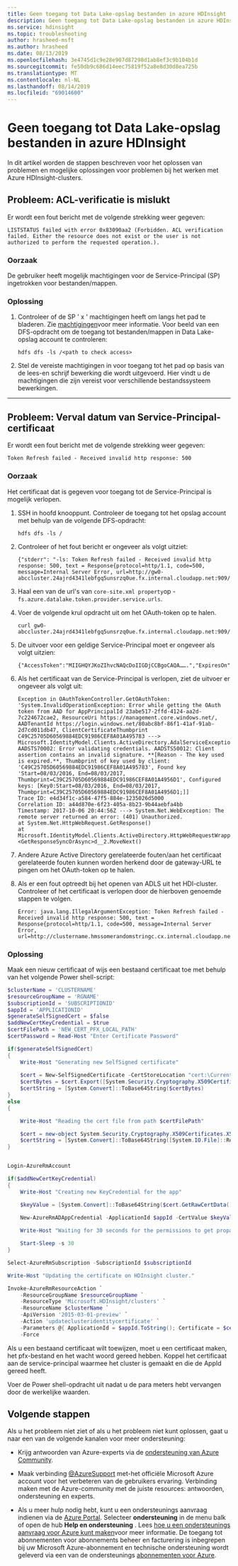 ```yaml
---
title: Geen toegang tot Data Lake-opslag bestanden in azure HDInsight
description: Geen toegang tot Data Lake-opslag bestanden in azure HDInsight
ms.service: hdinsight
ms.topic: troubleshooting
author: hrasheed-msft
ms.author: hrasheed
ms.date: 08/13/2019
ms.openlocfilehash: 3e4745d1c9e28e907d87298d1ab8ef3c9b104b1d
ms.sourcegitcommit: fe50db9c686d14eec75819f52a8e8d30d8ea725b
ms.translationtype: MT
ms.contentlocale: nl-NL
ms.lasthandoff: 08/14/2019
ms.locfileid: "69014600"
---
```

# <a name="unable-to-access-data-lake-storage-files-in-azure-hdinsight"></a>Geen toegang tot Data Lake-opslag bestanden in azure HDInsight

In dit artikel worden de stappen beschreven voor het oplossen van problemen en mogelijke oplossingen voor problemen bij het werken met Azure HDInsight-clusters.

## <a name="issue-acl-verification-failed"></a>Probleem: ACL-verificatie is mislukt

Er wordt een fout bericht met de volgende strekking weer gegeven:

```
LISTSTATUS failed with error 0x83090aa2 (Forbidden. ACL verification failed. Either the resource does not exist or the user is not authorized to perform the requested operation.).
```

### <a name="cause"></a>Oorzaak

De gebruiker heeft mogelijk machtigingen voor de Service-Principal (SP) ingetrokken voor bestanden/mappen.

### <a name="resolution"></a>Oplossing

1. Controleer of de SP ' x ' machtigingen heeft om langs het pad te bladeren. Zie [machtigingen](https://hdinsight.github.io/ClusterCRUD/ADLS/adls-create-permission-setup.html)voor meer informatie. Voor beeld van een DFS-opdracht om de toegang tot bestanden/mappen in Data Lake-opslag account te controleren:

    ```
    hdfs dfs -ls /<path to check access>
    ```

1. Stel de vereiste machtigingen in voor toegang tot het pad op basis van de lees-en schrijf bewerking die wordt uitgevoerd. Hier vindt u de machtigingen die zijn vereist voor verschillende bestandssysteem bewerkingen.

---

## <a name="issue-service-principal-certificate-expiry"></a>Probleem: Verval datum van Service-Principal-certificaat

Er wordt een fout bericht met de volgende strekking weer gegeven:

```
Token Refresh failed - Received invalid http response: 500
```

### <a name="cause"></a>Oorzaak

Het certificaat dat is gegeven voor toegang tot de Service-Principal is mogelijk verlopen.

1. SSH in hoofd knooppunt. Controleer de toegang tot het opslag account met behulp van de volgende DFS-opdracht:

    ```
    hdfs dfs -ls /
    ```

1. Controleer of het fout bericht er ongeveer als volgt uitziet:

    ```
    {"stderr": "-ls: Token Refresh failed - Received invalid http response: 500, text = Response{protocol=http/1.1, code=500, message=Internal Server Error, url=http://gw0-abccluster.24ajrd4341lebfgq5unsrzq0ue.fx.internal.cloudapp.net:909/api/oauthtoken}}...
    ```

1. Haal een van de url's van `core-site.xml property`op  -  `fs.azure.datalake.token.provider.service.urls`.

1. Voer de volgende krul opdracht uit om het OAuth-token op te halen.

    ```
    curl gw0-abccluster.24ajrd4341lebfgq5unsrzq0ue.fx.internal.cloudapp.net:909/api/oauthtoken
    ```

1. De uitvoer voor een geldige Service-Principal moet er ongeveer als volgt uitzien:

    ```
    {"AccessToken":"MIIGHQYJKoZIhvcNAQcDoIIGDjCCBgoCAQA…….","ExpiresOn":1500447750098}
    ```

1. Als het certificaat van de Service-Principal is verlopen, ziet de uitvoer er ongeveer als volgt uit:

    ```
    Exception in OAuthTokenController.GetOAuthToken: 'System.InvalidOperationException: Error while getting the OAuth token from AAD for AppPrincipalId 23abe517-2ffd-4124-aa2d-7c224672cae2, ResourceUri https://management.core.windows.net/, AADTenantId https://login.windows.net/80abc8bf-86f1-41af-91ab-2d7cd011db47, ClientCertificateThumbprint C49C25705D60569884EDC91986CEF8A01A495783 ---> Microsoft.IdentityModel.Clients.ActiveDirectory.AdalServiceException: AADSTS70002: Error validating credentials. AADSTS50012: Client assertion contains an invalid signature. **[Reason - The key used is expired.**, Thumbprint of key used by client: 'C49C25705D60569884EDC91986CEF8A01A495783', Found key 'Start=08/03/2016, End=08/03/2017, Thumbprint=C39C25705D60569884EDC91986CEF8A01A4956D1', Configured keys: [Key0:Start=08/03/2016, End=08/03/2017, Thumbprint=C39C25705D60569884EDC91986CEF8A01A4956D1;]]
    Trace ID: e4d34f1c-a584-47f5-884e-1235026d5000
    Correlation ID: a44d870e-6f23-405a-8b23-9b44aebfa4bb
    Timestamp: 2017-10-06 20:44:56Z ---> System.Net.WebException: The remote server returned an error: (401) Unauthorized.
    at System.Net.HttpWebRequest.GetResponse()
    at Microsoft.IdentityModel.Clients.ActiveDirectory.HttpWebRequestWrapper.<GetResponseSyncOrAsync>d__2.MoveNext()
    ```

1. Andere Azure Active Directory gerelateerde fouten/aan het certificaat gerelateerde fouten kunnen worden herkend door de gateway-URL te pingen om het OAuth-token op te halen.

1. Als er een fout optreedt bij het openen van ADLS uit het HDI-cluster. Controleer of het certificaat is verlopen door de hierboven genoemde stappen te volgen.

    ```
    Error: java.lang.IllegalArgumentException: Token Refresh failed - Received invalid http response: 500, text = Response{protocol=http/1.1, code=500, message=Internal Server Error, url=http://clustername.hmssomerandomstringc.cx.internal.cloudapp.net:909/api/oauthtoken}
    ```

### <a name="resolution"></a>Oplossing

Maak een nieuw certificaat of wijs een bestaand certificaat toe met behulp van het volgende Power shell-script:

```powershell
$clusterName = 'CLUSTERNAME'
$resourceGroupName = 'RGNAME'
$subscriptionId = 'SUBSCRIPTIONID'
$appId = 'APPLICATIONID'
$generateSelfSignedCert = $false
$addNewCertKeyCredential = $true
$certFilePath = 'NEW_CERT_PFX_LOCAL_PATH'
$certPassword = Read-Host "Enter Certificate Password"

if($generateSelfSignedCert)
{
    Write-Host "Generating new SelfSigned certificate"
    
    $cert = New-SelfSignedCertificate -CertStoreLocation "cert:\CurrentUser\My" -Subject "CN=hdinsightAdlsCert" -KeySpec KeyExchange
    $certBytes = $cert.Export([System.Security.Cryptography.X509Certificates.X509ContentType]::Pkcs12, $certPassword);
    $certString = [System.Convert]::ToBase64String($certBytes)
}
else
{

    Write-Host "Reading the cert file from path $certFilePath"

    $cert = new-object System.Security.Cryptography.X509Certificates.X509Certificate2($certFilePath, $certPassword)
    $certString = [System.Convert]::ToBase64String([System.IO.File]::ReadAllBytes($certFilePath))
}


Login-AzureRmAccount

if($addNewCertKeyCredential)
{
    Write-Host "Creating new KeyCredential for the app"

    $keyValue = [System.Convert]::ToBase64String($cert.GetRawCertData())
    
    New-AzureRmADAppCredential -ApplicationId $appId -CertValue $keyValue -EndDate $cert.NotAfter -StartDate $cert.NotBefore

    Write-Host "Waiting for 30 seconds for the permissions to get propagated"

    Start-Sleep -s 30
}

Select-AzureRmSubscription -SubscriptionId $subscriptionId

Write-Host "Updating the certificate on HDInsight cluster."

Invoke-AzureRmResourceAction `
    -ResourceGroupName $resourceGroupName `
    -ResourceType 'Microsoft.HDInsight/clusters' `
    -ResourceName $clusterName `
    -ApiVersion '2015-03-01-preview' `
    -Action 'updateclusteridentitycertificate' `
    -Parameters @{ ApplicationId = $appId.ToString(); Certificate = $certString; CertificatePassword = $certPassword.ToString() } `
    -Force

```

Als u een bestaand certificaat wilt toewijzen, moet u een certificaat maken, het pfx-bestand en het wacht woord gereed hebben. Koppel het certificaat aan de service-principal waarmee het cluster is gemaakt en die de AppId gereed heeft.

Voer de Power shell-opdracht uit nadat u de para meters hebt vervangen door de werkelijke waarden.

## <a name="next-steps"></a>Volgende stappen

Als u het probleem niet ziet of als u het probleem niet kunt oplossen, gaat u naar een van de volgende kanalen voor meer ondersteuning:

* Krijg antwoorden van Azure-experts via de [ondersteuning van Azure Community](https://azure.microsoft.com/support/community/).

* Maak verbinding [@AzureSupport](https://twitter.com/azuresupport) met-het officiële Microsoft Azure account voor het verbeteren van de gebruikers ervaring. Verbinding maken met de Azure-community met de juiste resources: antwoorden, ondersteuning en experts.

* Als u meer hulp nodig hebt, kunt u een ondersteunings aanvraag indienen via de [Azure Portal](https://portal.azure.com/?#blade/Microsoft_Azure_Support/HelpAndSupportBlade/). Selecteer **ondersteuning** in de menu balk of open de hub **Help en ondersteuning** . Lees [hoe u een ondersteunings aanvraag voor Azure kunt maken](https://docs.microsoft.com/azure/azure-supportability/how-to-create-azure-support-request)voor meer informatie. De toegang tot abonnementen voor abonnements beheer en facturering is inbegrepen bij uw Microsoft Azure-abonnement en technische ondersteuning wordt geleverd via een van de ondersteunings [abonnementen voor Azure](https://azure.microsoft.com/support/plans/).
